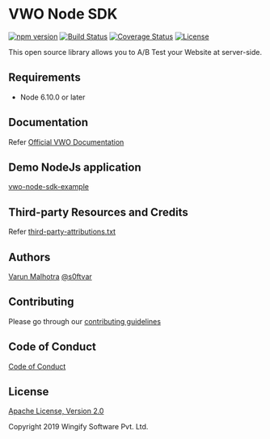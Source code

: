 # VWO Node SDK

[![npm version](https://badge.fury.io/js/vwo-node-sdk.svg)](https://www.npmjs.com/package/vwo-node-sdk)
[![Build Status](http://img.shields.io/travis/wingify/vwo-node-sdk/master.svg?style=flat)](http://travis-ci.org/wingify/vwo-node-sdk)
[![Coverage Status](https://coveralls.io/repos/github/wingify/vwo-node-sdk/badge.svg?branch=master)](https://coveralls.io/github/wingify/vwo-node-sdk?branch=master)
[![License](https://img.shields.io/badge/License-Apache%202.0-blue.svg)](http://www.apache.org/licenses/LICENSE-2.0)

This open source library allows you to A/B Test your Website at server-side.

## Requirements

* Node 6.10.0 or later

## Documentation

Refer [Official VWO Documentation](https://developers.vwo.com/reference#server-side-introduction)

## Demo NodeJs application

[vwo-node-sdk-example](https://github.com/wingify/vwo-node-sdk-example)

## Third-party Resources and Credits

Refer [third-party-attributions.txt](https://github.com/wingify/vwo-node-sdk/blob/master/third-party-attributions.txt)

## Authors

[Varun Malhotra](https://github.com/softvar) [@s0ftvar](https://twitter.com/s0ftvar)

## Contributing

Please go through our [contributing guidelines](https://github.com/wingify/vwo-node-sdk/blob/master/CONTRIBUTING.md)

## Code of Conduct

[Code of Conduct](https://github.com/wingify/vwo-node-sdk/blob/master/CODE_OF_CONDUCT.md)

## License

[Apache License, Version 2.0](https://github.com/wingify/vwo-node-sdk/blob/master/LICENSE)

Copyright 2019 Wingify Software Pvt. Ltd.

